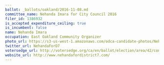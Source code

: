 ```yaml
---
ballot: _ballots/oakland/2016-11-08.md
committee_name: Nehanda Imara for City Council 2016
filer_id: 1386932
is_accepted_expenditure_ceiling: true
is_incumbent: false
name: Nehanda Imara
occupation: East Oakland Community Organizer
photo_url: https://s3-us-west-1.amazonaws.com/odca-candidate-photos/Nehanda_Imara.png
twitter_url: NehandaForD7
votersedge_url: http://votersedge.org/ca/en/ballot/election/area/42/contests/contest/13238/candidate/130762?&county=Alameda%20County&election_authority_id=1
website_url: http://www.nehandafordistrict7.com/
---
```

